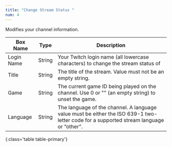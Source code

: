 ```yaml
---
title: "Change Stream Status "
num: 4
---
```


Modifies your channel information.

| Box Name | Type | Description | 
|-------|--------|--------
|Login Name|String|Your Twitch login name (all lowercase characters) to change the stream status of
|Title|String|The title of the stream. Value must not be an empty string.
|Game|String|The current game ID being played on the channel. Use 0 or "" (an empty string) to unset the game.
|Language|String|The language of the channel. A language value must be either the ISO 639-1 two-letter code for a supported stream language or “other”.
{:class='table table-primary'}











